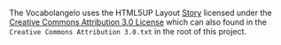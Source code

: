  The Vocabolangelo uses the HTML5UP Layout [Story](https://html5up.net/story)  licensed under the [Creative Commons Attribution 3.0 License](https://html5up.net/license)
 which can also found in the `Creative Commons Attribution 3.0.txt` in the root of this project.
